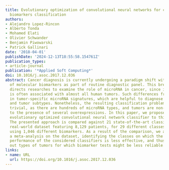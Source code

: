 ```yaml
---
title: Evolutionary optimization of convolutional neural networks for cancer miRNA
  biomarkers classification
authors:
- Alejandro Lopez-Rincon
- Alberto Tonda
- Mohamed Elati
- Olivier Schwander
- Benjamin Piwowarski
- Patrick Gallinari
date: '2018-04-01'
publishDate: '2024-12-13T18:55:58.154761Z'
publication_types:
- article-journal
publication: '*Applied Soft Computing*'
doi: 10.1016/j.asoc.2017.12.036
abstract: Cancer diagnosis is currently undergoing a paradigm shift with the incorporation
  of molecular biomarkers as part of routine diagnostic panel. This breakthrough discovery
  directs researches to examine the role of microRNA in cancer, since its deregulation
  is often associated with almost all human tumors. Such differences frequently recur
  in tumor-specific microRNA signatures, which are helpful to diagnose tissue of origin
  and tumor subtypes. Nonetheless, the resulting classification problem is far from
  trivial, as there are hundreds of microRNA types, and tumors are non-linearly correlated
  to the presence of several overexpressions. In this paper, we propose to apply an
  evolutionary optimized convolutional neural network classifier to this complex task.
  The presented approach is compared against 21 state-of-the-art classifiers, on a
  real-world dataset featuring 8,129 patients, for 29 different classes of tumors,
  using 1,046 different biomarkers. As a result of the comparison, we also present
  a meta-analysis on the dataset, identifying the classes on which the collective
  performance of the considered classifiers is less effective, and thus possibly singling
  out types of tumors for which biomarker tests might be less reliable.
links:
- name: URL
  url: https://doi.org/10.1016/j.asoc.2017.12.036
---
```

